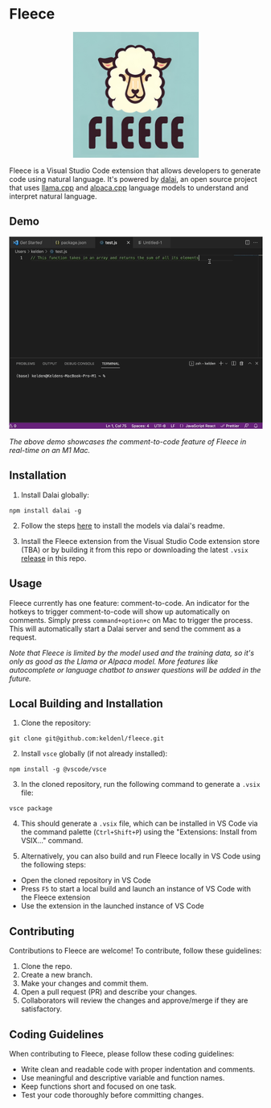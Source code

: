 # Fleece

<p align="center"><img src="./logo.jpg" width="250"  alt="Fleece Logo"></p>

Fleece is a Visual Studio Code extension that allows developers to generate code using natural language. It's powered by [dalai](https://github.com/cocktailpeanut/dalai), an open source project that uses [llama.cpp](https://github.com/ggerganov/llama.cpp) and [alpaca.cpp](https://github.com/antimatter15/alpaca.cpp) language models to understand and interpret natural language.

## Demo

![Fleece Demo](./demo.gif)

_The above demo showcases the comment-to-code feature of Fleece in real-time on an M1 Mac._

## Installation

1. Install Dalai globally:

```
npm install dalai -g
```


2. Follow the steps [here](https://github.com/cocktailpeanut/dalai#just-run-this) to install the models via dalai's readme.

3. Install the Fleece extension from the Visual Studio Code extension store (TBA) or by building it from this repo or downloading the latest `.vsix` [release](https://github.com/keldenl/fleece/releases) in this repo.

## Usage

Fleece currently has one feature: comment-to-code. An indicator for the hotkeys to trigger comment-to-code will show up automatically on comments. Simply press `command+option+c` on Mac to trigger the process. This will automatically start a Dalai server and send the comment as a request.

_Note that Fleece is limited by the model used and the training data, so it's only as good as the Llama or Alpaca model. More features like autocomplete or language chatbot to answer questions will be added in the future._

## Local Building and Installation

1. Clone the repository:
```
git clone git@github.com:keldenl/fleece.git
```
2. Install `vsce` globally (if not already installed):
```
npm install -g @vscode/vsce
```
3. In the cloned repository, run the following command to generate a `.vsix` file:
```
vsce package
```
4. This should generate a `.vsix` file, which can be installed in VS Code via the command palette (`Ctrl+Shift+P`) using the "Extensions: Install from VSIX..." command.

5. Alternatively, you can also build and run Fleece locally in VS Code using the following steps:
- Open the cloned repository in VS Code
- Press `F5` to start a local build and launch an instance of VS Code with the Fleece extension
- Use the extension in the launched instance of VS Code







## Contributing

Contributions to Fleece are welcome! To contribute, follow these guidelines:

1. Clone the repo.
2. Create a new branch.
3. Make your changes and commit them.
4. Open a pull request (PR) and describe your changes.
5. Collaborators will review the changes and approve/merge if they are satisfactory.

## Coding Guidelines

When contributing to Fleece, please follow these coding guidelines:

- Write clean and readable code with proper indentation and comments.
- Use meaningful and descriptive variable and function names.
- Keep functions short and focused on one task.
- Test your code thoroughly before committing changes.
